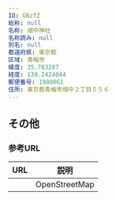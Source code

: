 ```yaml
---
ID: GNzfZ
総称: null
名称: 畑中神社
名称読み: null
別名: null
都道府県: 東京都
区域: 青梅市
緯度: 35.783287
経度: 139.2424044
郵便番号: 1980061
住所: 東京都青梅市畑中２丁目５５６
---
```


## その他

### 参考URL

| URL | 説明          |
| --- | ------------- |
|     | OpenStreetMap |
